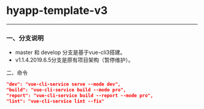 # hyapp-template-v3

---

### 一、分支说明

* master 和 develop 分支是基于vue-cli3搭建。
* v1.1.4.2019.6.5分支是原有项目架构（暂停维护）。

二、命令

```json
"dev": "vue-cli-service serve --mode dev",
"build": "vue-cli-service build --mode pro",
"report": "vue-cli-service build --report --mode pro",
"lint": "vue-cli-service lint --fix"
```

